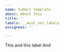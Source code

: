 ```yaml
---
name: Submit Template
about: About this
title: ''
labels: __must_set_labels
assignees: ''

---
```


This and
this label
And
